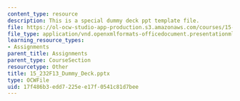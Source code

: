 ```yaml
---
content_type: resource
description: This is a special dummy deck ppt template file.
file: https://ol-ocw-studio-app-production.s3.amazonaws.com/courses/15-232-business-model-innovation-global-health-in-frontier-markets-fall-2013/17f486b3edd7225ee17f0541c81d7bee_15_232F13_Dummy_Deck.pptx
file_type: application/vnd.openxmlformats-officedocument.presentationml.presentation
learning_resource_types:
- Assignments
parent_title: Assignments
parent_type: CourseSection
resourcetype: Other
title: 15_232F13_Dummy_Deck.pptx
type: OCWFile
uid: 17f486b3-edd7-225e-e17f-0541c81d7bee
---
```

